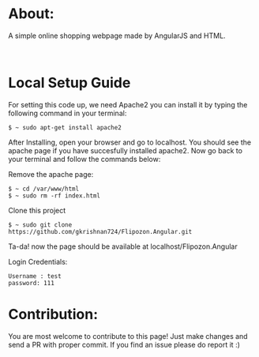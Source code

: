 <h1>About:</h1>
<p>A simple online shopping webpage made by AngularJS and HTML.</p>
<br>

<h1> Local Setup Guide </h1>
<p> For setting this code up, we need Apache2 you can install it by typing the following command in your terminal: </p>

 `$ ~ sudo apt-get install apache2`

<p>After Installing, open your browser and go to localhost. You should see the apache page if you have succesfully installed apache2. Now go back to your terminal and follow the commands below: </p>

Remove the apache page:
```
$ ~ cd /var/www/html
$ ~ sudo rm -rf index.html
```
Clone this project
```
$ ~ sudo git clone https://github.com/gkrishnan724/Flipozon.Angular.git
```
Ta-da! now the page should be available at localhost/Flipozon.Angular

Login Credentials:
```
Username : test
password: 111
```

<h1>Contribution:</h1>
<p>You are most welcome to contribute to this page! Just make changes and send a PR with proper commit. If you find an issue please do report it :) </p>
